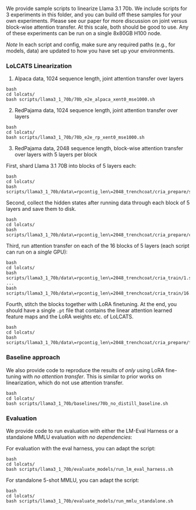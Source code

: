 
We provide sample scripts to linearize Llama 3.1 70b. We include scripts for 3 experiments in this folder, and you can build off these samples for your own experiments. Please see our paper for more discussion on joint versus block-wise attention transfer. At this scale, both should be good to use. Any of these experiments can be run on a single 8x80GB H100 node.

*Note* In each script and config, make sure any required paths (e.g., for models, data) are updated to how you have set up your environments.

### LoLCATS Linearization 

1. Alpaca data, 1024 sequence length, joint attention transfer over layers
```
bash
cd lolcats/
bash scripts/llama3_1_70b/70b_e2e_alpaca_xent0_mse1000.sh
```

2. RedPajama data, 1024 sequence length, joint attention transfer over layers
```
bash
cd lolcats/
bash scripts/llama3_1_70b/70b_e2e_rp_xent0_mse1000.sh
```

3. RedPajama data, 2048 sequence length, block-wise attention transfer over layers with 5 layers per block

First, shard Llama 3.1 70B into blocks of 5 layers each:
```
bash
cd lolcats/
bash scripts/llama3_1_70b/data\=rpcontig_len\=2048_trenchcoat/cria_prepare/shard.sh
```

Second, collect the hidden states after running data through each block of 5 layers and save them to disk.
```
bash
cd lolcats/
bash scripts/llama3_1_70b/data\=rpcontig_len\=2048_trenchcoat/cria_prepare/collect_inputs.sh
```

Third, run attention transfer on each of the 16 blocks of 5 layers (each script can run on a *single* GPU):
```
bash
cd lolcats/
bash scripts/llama3_1_70b/data\=rpcontig_len\=2048_trenchcoat/cria_train/1.sh
...
bash scripts/llama3_1_70b/data\=rpcontig_len\=2048_trenchcoat/cria_train/16.sh
```

Fourth, stitch the blocks together with LoRA finetuning. At the end, you should have a single `.pt` file that contains the linear attention learned feature maps and the LoRA weights etc. of LoLCATS.
```
bash
cd lolcats/
bash scripts/llama3_1_70b/data\=rpcontig_len\=2048_trenchcoat/cria_prepare/finetune.sh
```

### Baseline approach

We also provide code to reproduce the results of *only* using LoRA fine-tuning with *no attention transfer*. This is similar to prior works on linearization, which do not use attention transfer. 
```
bash
cd lolcats/
bash scripts/llama3_1_70b/baselines/70b_no_distill_baseline.sh
```

### Evaluation 

We provide code to run evaluation with either the LM-Eval Harness or a standalone MMLU evaluation *with no dependencies*:

For evaluation with the eval harness, you can adapt the script:
```
bash
cd lolcats/
bash scripts/llama3_1_70b/evaluate_models/run_lm_eval_harness.sh
```

For standalone 5-shot MMLU, you can adapt the script:
```
bash
cd lolcats/
bash scripts/llama3_1_70b/evaluate_models/run_mmlu_standalone.sh
```

